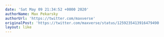 ```yaml
---
date: 'Sat May 09 21:34:52 +0000 2020'
authorName: Max Pekarsky
authorUrl: 'https://twitter.com/maxverse'
originalPost: 'https://twitter.com/maxverse/status/1259235413916479490'
layout: like
---
```

